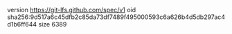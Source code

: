 version https://git-lfs.github.com/spec/v1
oid sha256:9d517a6c45dfb2c85da73df7489f495000593c6a626b4d5db297ac4d1b6ff644
size 6389
